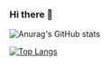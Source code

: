 ### Hi there 👋

<!--
**thep0y/thep0y** is a ✨ _special_ ✨ repository because its `README.md` (this file) appears on your GitHub profile.

Here are some ideas to get you started:

- 🔭 I’m currently working on ...
- 🌱 I’m currently learning ...
- 👯 I’m looking to collaborate on ...
- 🤔 I’m looking for help with ...
- 💬 Ask me about ...
- 📫 How to reach me: ...
- 😄 Pronouns: ...
- ⚡ Fun fact: ...
-->


![Anurag's GitHub stats](https://github-readme-stats.vercel.app/api?username=thep0y&show_icons=true&theme=tokyonight)

[![Top Langs](https://github-readme-stats.vercel.app/api/top-langs/?username=thep0y&layout=defaultt&theme=tokyonight)](https://github.com/anuraghazra/github-readme-stats)
